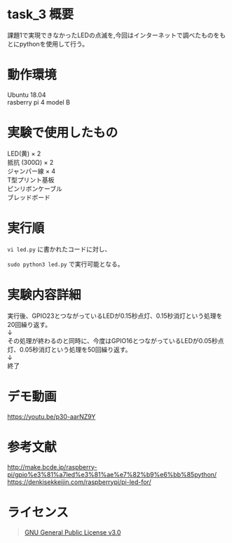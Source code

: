 # task_3 概要  
課題1で実現できなかったLEDの点滅を,今回はインターネットで調べたものをもとにpythonを使用して行う。  
  
# 動作環境  
Ubuntu 18.04  
rasberry pi 4 model B  
  
# 実験で使用したもの  
LED(黄) × 2  
抵抗 (300Ω) × 2  
ジャンパー線 × 4  
T型プリント基板  
ピンリボンケーブル  
ブレッドボード  
  
# 実行順  
`vi led.py` に書かれたコードに対し、  
  
`sudo python3 led.py` で実行可能となる。  

# 実験内容詳細  
実行後、GPIO23とつながっているLEDが0.15秒点灯、0.15秒消灯という処理を20回繰り返す。  
                       ↓  
その処理が終わるのと同時に、今度はGPIO16とつながっているLEDが0.05秒点灯、0.05秒消灯という処理を50回繰り返す。  
                       ↓  
                      終了  

# デモ動画  
https://youtu.be/p30-aarNZ9Y

# 参考文献  
http://make.bcde.jp/raspberry-pi/gpio%e3%81%a7led%e3%81%ae%e7%82%b9%e6%bb%85python/  
https://denkisekkeijin.com/raspberrypi/pi-led-for/  

# ライセンス  
>[GNU General Public License v3.0]()
